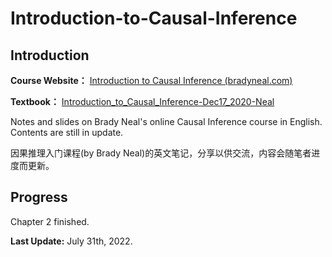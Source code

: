 # Introduction-to-Causal-Inference

## Introduction

**Course Website：** [Introduction to Causal Inference (bradyneal.com)](https://www.bradyneal.com/causal-inference-course)

**Textbook：** [Introduction_to_Causal_Inference-Dec17_2020-Neal](https://www.bradyneal.com/Introduction_to_Causal_Inference-Dec17_2020-Neal.pdf)

Notes and slides on Brady Neal's online Causal Inference course in English. Contents are still in update.

因果推理入门课程(by Brady Neal)的英文笔记，分享以供交流，内容会随笔者进度而更新。

## Progress

Chapter 2 finished.

**Last Update:** July 31th, 2022.
